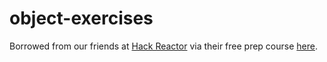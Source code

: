 # object-exercises

Borrowed from our friends at [Hack Reactor](hackreactor.com) via their free prep course [here](https://www.hackreactor.com/prep-programs/).
